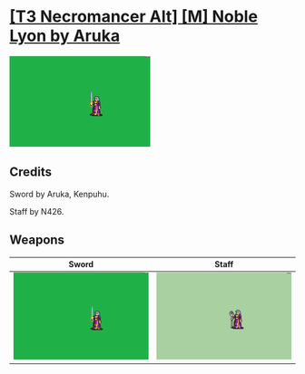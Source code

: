 # [\[T3 Necromancer Alt\] \[M\] Noble Lyon by Aruka](./)
 

<img src="./1.%20Sword/Sword_000.png" alt="[T3 Necromancer Alt] [M] Noble Lyon by Aruka standing" />

## Credits

Sword by Aruka, Kenpuhu. 

Staff by N426.

## Weapons
 

|Sword |Staff |
|  :---: | :---: |
| <img alt="Sword animation" src="./1.%20Sword/Sword.gif" /> | <img alt="Staff animation" src="./7.%20Staff/Staff.gif" /> |
